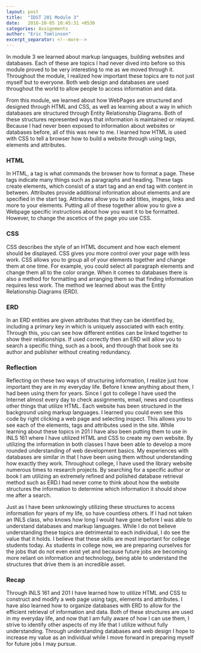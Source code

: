```yaml
---
layout: post
title:  "IDST 201 Module 3"
date:   2016-10-05 10:45:31 +0530
categories: Assignments
author: "Eric Tomlinson"
excerpt_separator: <!--more-->
---
```


<p>In module 3 we learned about markup languages, building websites and databases. 
Each of these are topics I had never dived into before so this module proved to be
very interesting to me as we moved through it.  Throughout the module, I realized how 
important these topics are to not just myself but to everyone. Both web design and databases
are used throughout the world to allow people to access information and data.</p><!--more-->

<p>From this module, we learned about how WebPages are structured and designed 
through HTML and CSS, as well as learning about a way in which databases are 
structured through Entity Relationship Diagrams. Both of these structures represented 
ways that information is maintained or relayed. Because I had never been exposed to 
information about websites or databases before, all of this was new to me. I learned how
HTML is used with CSS to tell a browser how to build a website through using tags, elements 
and attributes. </p>
<h3>HTML</h3>
<p>In HTML, a tag is what commands the browser how to format a page. These 
tags indicate many things such as paragraphs and heading. These tags create elements, which
consist of a start tag and an end tag with content in between. Attributes provide additional
information about elements and are specified in the start tag. Attributes allow you to add titles, 
images, links and more to your elements. Putting all of these together allow you to give
a Webpage specific instructions about how you want it to be formatted. However, to change the
ascetics of the page you use CSS.</p>
<h3>CSS</h3>
<p>CSS describes the style of an HTML document
and how each element should be displayed. CSS gives you more control over your
page with less work. CSS allows you to group all of your elements together and change 
them at one time. For example, you could select all paragraph elements and change them
all to the color orange. When it comes to databases there is also a method for formatting 
and arranging them so that finding information requires less work. The method we learned 
about was the Entity Relationship Diagrams (ERD). </p>
<h3>ERD</h3>
<p>In an ERD entities are given attributes 
that they can be identified by, including a primary key in which is uniquely associated with
each entity. Through this, you can see how different entities can be linked together to
show their relationships. If used correctly then an ERD will allow you to search a
specific thing, such as a book, and through that book see its author and publisher without creating redundancy.</p> 
<h3>Reflection</h3>
<p>Reflecting on these two ways of structuring information, I realize just how 
important they are in my everyday life. Before I knew anything about them, I 
had been using them for years. Since I got to college I have used the Internet 
almost every day to check assignments, email, news and countless other things 
that utilize HTML. Each website has been structured in the background using markup 
languages. I learned you could even see this code by right clicking 
a web page and selecting inspect. This allows you to see each of the elements, 
tags and attributes used in the site. While learning about these topics in 201 
I have also been putting them to use in INLS 161 where I have utilized HTML and
CSS to create my own website. By utilizing the information in both classes I have
been able to develop a more rounded understanding of web development basics. My 
experiences with databases are similar in that I have been using them without 
understanding how exactly they work. Throughout college, I have used the library
website numerous times to research projects. By searching for a specific author
or book I am utilizing an extremely refined and polished database retrieval
method such as ERD.I had never come to think about how the website structures the 
information to determine which information it should show me after a search.</p>

<p>Just as I have been unknowingly utilizing these structures to access information
for years of my life, so have countless others. If I had not taken an INLS class, 
who knows how long I would have gone before I was able to understand databases and
markup languages. While I do not believe understanding these topics are detrimental 
to each individual, I do see the value that it holds. I believe that these skills 
are most important for college students today. As students in college now, we are 
preparing ourselves for the jobs that do not even exist yet and because future jobs
are becoming more reliant on information and technology, being able to understand 
the structures that drive them is an incredible asset. </p>
<h3>Recap</h3>
<p>Through INLS 161 and 201 I have learned how to utilize HTML and CSS to construct 
and modify a web page using tags, elements and attributes. I have also learned 
how to organize databases with ERD to allow for the efficient retrieval of 
information and data. Both of these structures are used in my everyday life, and 
now that I am fully aware of how I can use them, I strive to identify other aspects
of my life that I utilize without fully understanding. Through understanding databases
and web design I hope to increase my value as an individual while I move forward 
in preparing myself for future jobs I may pursue.</p>